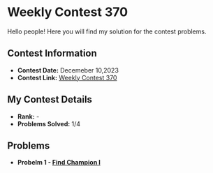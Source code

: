 # Weekly Contest 370
Hello people! Here you will find my solution for the contest problems.

## Contest Information

- **Contest Date:** Decemeber 10,2023
- **Contest Link:** [Weekly Contest 370](https://leetcode.com/contest/weekly-contest-370/)

## My Contest Details

- **Rank:** -
- **Problems Solved:** 1/4

## Problems


- **Probelm 1 - [Find Champion I](https://leetcode.com/contest/weekly-contest-370/problems/find-champion-i/)**
